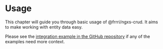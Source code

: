 # Usage

This chapter will guide you through basic usage of @frrri/ngxs-crud. It aims to make working with entity data easy.

Please see the [integration example in the GitHub repository](https://github.com/bitflut/lyxs/tree/master/apps/ng-integration) if any of the examples need more context.

